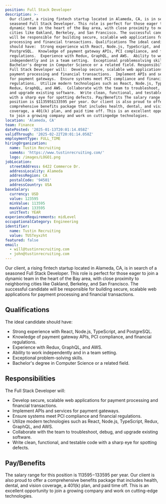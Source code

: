 ```yaml
---
position: Full Stack Developer
description: >-
  Our client, a rising fintech startup located in Alameda, CA, is in search of a
  seasoned Full Stack Developer. This role is perfect for those eager to join a
  dynamic team in the heart of the Bay area, with close proximity to neighboring
  cities like Oakland, Berkeley, and San Francisco. The successful candidate
  will be responsible for building secure, scalable web applications for payment
  processing and financial transactions. Qualifications The ideal candidate
  should have:  Strong experience with React, Node.js, TypeScript, and
  PostgreSQL.  Knowledge of payment gateway APIs, PCI compliance, and financial
  regulations.  Experience with Redux, GraphQL, and AWS.  Ability to work
  independently and in a team setting.  Exceptional problemsolving skills. 
  Bachelor's degree in Computer Science or a related field. Responsibilities The
  Full Stack Developer will:  Develop secure, scalable web applications for
  payment processing and financial transactions.  Implement APIs and services
  for payment gateways.  Ensure systems meet PCI compliance and financial
  regulations.  Utilize modern technologies such as React, Node.js, TypeScript,
  Redux, GraphQL, and AWS.  Collaborate with the team to troubleshoot, debug,
  and upgrade existing software.  Write clean, functional, and testable code
  with a sharp eye for spotting defects. Pay/Benefits The salary range for this
  position is $113595$133595 per year. Our client is also proud to offer a
  comprehensive benefits package that includes health, dental, and vision
  coverage, a 401(k) plan, and paid time off. This is an excellent opportunity
  to join a growing company and work on cuttingedge technologies.
location: 'Alameda, CA'
team: Finance
datePosted: '2025-01-13T20:01:14.058Z'
validThrough: '2025-02-22T20:01:14.058Z'
employmentType: FULL_TIME
hiringOrganization:
  name: Tustin Recruiting
  sameAs: 'https://www.tustinrecruiting.com/'
  logo: /images/LOGO1.png
jobLocation:
  streetAddress: 6422 Commerce Dr.
  addressLocality: Alameda
  addressRegion: CA
  postalCode: '94501'
  addressCountry: USA
baseSalary:
  currency: USD
  value: 123595
  minValue: 113595
  maxValue: 133595
  unitText: YEAR
experienceRequirements: midLevel
occupationalCategory: Engineering
identifier:
  name: Tustin Recruiting
  value: TUSTeyxzht
featured: false
email:
  - will@tustinrecruiting.com
  - john@tustinrecruiting.com
---
```




Our client, a rising fintech startup located in Alameda, CA, is in search of a seasoned Full Stack Developer. This role is perfect for those eager to join a dynamic team in the heart of the Bay area, with close proximity to neighboring cities like Oakland, Berkeley, and San Francisco. The successful candidate will be responsible for building secure, scalable web applications for payment processing and financial transactions.

## Qualifications

The ideal candidate should have:

- Strong experience with React, Node.js, TypeScript, and PostgreSQL.
- Knowledge of payment gateway APIs, PCI compliance, and financial regulations.
- Experience with Redux, GraphQL, and AWS.
- Ability to work independently and in a team setting.
- Exceptional problem-solving skills.
- Bachelor's degree in Computer Science or a related field.

## Responsibilities

The Full Stack Developer will:

- Develop secure, scalable web applications for payment processing and financial transactions.
- Implement APIs and services for payment gateways.
- Ensure systems meet PCI compliance and financial regulations.
- Utilize modern technologies such as React, Node.js, TypeScript, Redux, GraphQL, and AWS.
- Collaborate with the team to troubleshoot, debug, and upgrade existing software.
- Write clean, functional, and testable code with a sharp eye for spotting defects.

## Pay/Benefits

The salary range for this position is $113595-$133595 per year. Our client is also proud to offer a comprehensive benefits package that includes health, dental, and vision coverage, a 401(k) plan, and paid time off. This is an excellent opportunity to join a growing company and work on cutting-edge technologies.
